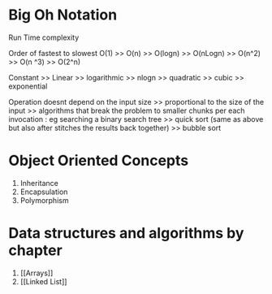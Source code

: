 # Big Oh Notation
Run Time complexity

Order of fastest to slowest 
O(1) >> O(n) >> O(logn) >> O(nLogn) >> O(n^2) >> O(n ^3) >> O(2^n)

Constant >> Linear >> logarithmic >> nlogn >> quadratic >> cubic >> exponential

Operation doesnt depend on the input size >> proportional to the size of the input >> algorithms that break the problem to smaller chunks per each invocation : eg searching a binary search tree >> quick sort (same as above but also after stitches the results back together) >> bubble sort


# Object Oriented Concepts
1. Inheritance
2. Encapsulation
3. Polymorphism

# Data structures and algorithms by chapter
1. [[Arrays]]
2. [[Linked List]]